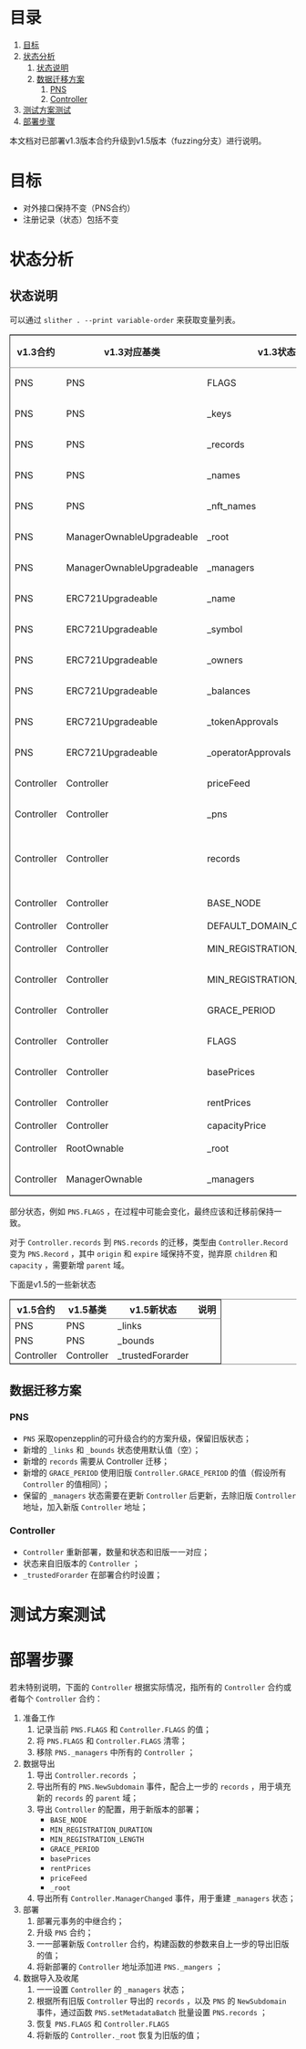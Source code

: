 
# &#30446;&#24405;

1.  [目标](#org284c9cd)
2.  [状态分析](#org8c20a73)
    1.  [状态说明](#org2931ffa)
    2.  [数据迁移方案](#orgce97847)
        1.  [PNS](#orgcc7b054)
        2.  [Controller](#org3301c36)
3.  [测试方案测试](#org6530f68)
4.  [部署步骤](#org49bb076)

本文档对已部署v1.3版本合约升级到v1.5版本（fuzzing分支）进行说明。


<a id="org284c9cd"></a>

# 目标

-   对外接口保持不变（PNS合约）
-   注册记录（状态）包括不变


<a id="org8c20a73"></a>

# 状态分析


<a id="org2931ffa"></a>

## 状态说明

可以通过 `slither . --print variable-order` 来获取变量列表。

<table border="2" cellspacing="0" cellpadding="6" rules="groups" frame="hsides">


<colgroup>
<col  class="org-left" />

<col  class="org-left" />

<col  class="org-left" />

<col  class="org-left" />

<col  class="org-left" />

<col  class="org-left" />

<col  class="org-left" />
</colgroup>
<thead>
<tr>
<th scope="col" class="org-left">v1.3合约</th>
<th scope="col" class="org-left">v1.3对应基类</th>
<th scope="col" class="org-left">v1.3状态</th>
<th scope="col" class="org-left">v1.5合约</th>
<th scope="col" class="org-left">v1.5对应基类</th>
<th scope="col" class="org-left">v1.5状态</th>
<th scope="col" class="org-left">关系</th>
</tr>
</thead>

<tbody>
<tr>
<td class="org-left">PNS</td>
<td class="org-left">PNS</td>
<td class="org-left">FLAGS</td>
<td class="org-left">PNS</td>
<td class="org-left">PNS</td>
<td class="org-left">FLAGS</td>
<td class="org-left">等价</td>
</tr>


<tr>
<td class="org-left">PNS</td>
<td class="org-left">PNS</td>
<td class="org-left">_keys</td>
<td class="org-left">PNS</td>
<td class="org-left">PNS</td>
<td class="org-left">_keys</td>
<td class="org-left">等价</td>
</tr>


<tr>
<td class="org-left">PNS</td>
<td class="org-left">PNS</td>
<td class="org-left">_records</td>
<td class="org-left">PNS</td>
<td class="org-left">PNS</td>
<td class="org-left">_records</td>
<td class="org-left">等价</td>
</tr>


<tr>
<td class="org-left">PNS</td>
<td class="org-left">PNS</td>
<td class="org-left">_names</td>
<td class="org-left">PNS</td>
<td class="org-left">PNS</td>
<td class="org-left">_names</td>
<td class="org-left">等价</td>
</tr>


<tr>
<td class="org-left">PNS</td>
<td class="org-left">PNS</td>
<td class="org-left">_nft_names</td>
<td class="org-left">PNS</td>
<td class="org-left">PNS</td>
<td class="org-left">_nft_names</td>
<td class="org-left">等价</td>
</tr>


<tr>
<td class="org-left">PNS</td>
<td class="org-left">ManagerOwnableUpgradeable</td>
<td class="org-left">_root</td>
<td class="org-left">PNS</td>
<td class="org-left">ManagerOwnableUpgradeable</td>
<td class="org-left">_root</td>
<td class="org-left">等价</td>
</tr>


<tr>
<td class="org-left">PNS</td>
<td class="org-left">ManagerOwnableUpgradeable</td>
<td class="org-left">_managers</td>
<td class="org-left">PNS</td>
<td class="org-left">ManagerOwnableUpgradeable</td>
<td class="org-left">_managers</td>
<td class="org-left">等价</td>
</tr>


<tr>
<td class="org-left">PNS</td>
<td class="org-left">ERC721Upgradeable</td>
<td class="org-left">_name</td>
<td class="org-left">PNS</td>
<td class="org-left">ERC721Upgradeable</td>
<td class="org-left">_name</td>
<td class="org-left">等价</td>
</tr>


<tr>
<td class="org-left">PNS</td>
<td class="org-left">ERC721Upgradeable</td>
<td class="org-left">_symbol</td>
<td class="org-left">PNS</td>
<td class="org-left">ERC721Upgradeable</td>
<td class="org-left">_symbol</td>
<td class="org-left">等价</td>
</tr>


<tr>
<td class="org-left">PNS</td>
<td class="org-left">ERC721Upgradeable</td>
<td class="org-left">_owners</td>
<td class="org-left">PNS</td>
<td class="org-left">ERC721Upgradeable</td>
<td class="org-left">_owners</td>
<td class="org-left">等价</td>
</tr>


<tr>
<td class="org-left">PNS</td>
<td class="org-left">ERC721Upgradeable</td>
<td class="org-left">_balances</td>
<td class="org-left">PNS</td>
<td class="org-left">ERC721Upgradeable</td>
<td class="org-left">_balances</td>
<td class="org-left">等价</td>
</tr>


<tr>
<td class="org-left">PNS</td>
<td class="org-left">ERC721Upgradeable</td>
<td class="org-left">_tokenApprovals</td>
<td class="org-left">PNS</td>
<td class="org-left">ERC721Upgradeable</td>
<td class="org-left">_tokenApprovals</td>
<td class="org-left">等价</td>
</tr>


<tr>
<td class="org-left">PNS</td>
<td class="org-left">ERC721Upgradeable</td>
<td class="org-left">_operatorApprovals</td>
<td class="org-left">PNS</td>
<td class="org-left">ERC721Upgradeable</td>
<td class="org-left">_operatorApprovals</td>
<td class="org-left">等价</td>
</tr>


<tr>
<td class="org-left">Controller</td>
<td class="org-left">Controller</td>
<td class="org-left">priceFeed</td>
<td class="org-left">Controller</td>
<td class="org-left">Controller</td>
<td class="org-left">priceFeed</td>
<td class="org-left">等价</td>
</tr>


<tr>
<td class="org-left">Controller</td>
<td class="org-left">Controller</td>
<td class="org-left">_pns</td>
<td class="org-left">Controller</td>
<td class="org-left">Controller</td>
<td class="org-left">_pns</td>
<td class="org-left">等价</td>
</tr>


<tr>
<td class="org-left">Controller</td>
<td class="org-left">Controller</td>
<td class="org-left">records</td>
<td class="org-left">PNS</td>
<td class="org-left">PNS</td>
<td class="org-left">records</td>
<td class="org-left">需要转换</td>
</tr>


<tr>
<td class="org-left">Controller</td>
<td class="org-left">Controller</td>
<td class="org-left">BASE_NODE</td>
<td class="org-left">Controller</td>
<td class="org-left">Controller</td>
<td class="org-left">BASE_NODE</td>
<td class="org-left">等价</td>
</tr>


<tr>
<td class="org-left">Controller</td>
<td class="org-left">Controller</td>
<td class="org-left">DEFAULT_DOMAIN_CAPACITY</td>
<td class="org-left">-</td>
<td class="org-left">-</td>
<td class="org-left">-</td>
<td class="org-left">-</td>
</tr>


<tr>
<td class="org-left">Controller</td>
<td class="org-left">Controller</td>
<td class="org-left">MIN_REGISTRATION_DURATION</td>
<td class="org-left">Controller</td>
<td class="org-left">Controller</td>
<td class="org-left">MIN_REGISTRATION_DURATION</td>
<td class="org-left">等价</td>
</tr>


<tr>
<td class="org-left">Controller</td>
<td class="org-left">Controller</td>
<td class="org-left">MIN_REGISTRATION_LENGTH</td>
<td class="org-left">Controller</td>
<td class="org-left">Controller</td>
<td class="org-left">MIN_REGISTRATION_LENGTH</td>
<td class="org-left">等价</td>
</tr>


<tr>
<td class="org-left">Controller</td>
<td class="org-left">Controller</td>
<td class="org-left">GRACE_PERIOD</td>
<td class="org-left">PNS</td>
<td class="org-left">PNS</td>
<td class="org-left">GRACE_PERIOD</td>
<td class="org-left">等价</td>
</tr>


<tr>
<td class="org-left">Controller</td>
<td class="org-left">Controller</td>
<td class="org-left">FLAGS</td>
<td class="org-left">Controller</td>
<td class="org-left">Controller</td>
<td class="org-left">FLAGS</td>
<td class="org-left">等价</td>
</tr>


<tr>
<td class="org-left">Controller</td>
<td class="org-left">Controller</td>
<td class="org-left">basePrices</td>
<td class="org-left">Controller</td>
<td class="org-left">Controller</td>
<td class="org-left">basePrices</td>
<td class="org-left">等价</td>
</tr>


<tr>
<td class="org-left">Controller</td>
<td class="org-left">Controller</td>
<td class="org-left">rentPrices</td>
<td class="org-left">Controller</td>
<td class="org-left">Controller</td>
<td class="org-left">rentPrices</td>
<td class="org-left">等价</td>
</tr>


<tr>
<td class="org-left">Controller</td>
<td class="org-left">Controller</td>
<td class="org-left">capacityPrice</td>
<td class="org-left">-</td>
<td class="org-left">-</td>
<td class="org-left">-</td>
<td class="org-left">-</td>
</tr>


<tr>
<td class="org-left">Controller</td>
<td class="org-left">RootOwnable</td>
<td class="org-left">_root</td>
<td class="org-left">Controller</td>
<td class="org-left">RootOwnable</td>
<td class="org-left">_root</td>
<td class="org-left">等价</td>
</tr>


<tr>
<td class="org-left">Controller</td>
<td class="org-left">ManagerOwnable</td>
<td class="org-left">_managers</td>
<td class="org-left">Controller</td>
<td class="org-left">ManagerOwnable</td>
<td class="org-left">_managers</td>
<td class="org-left">等价</td>
</tr>
</tbody>
</table>

部分状态，例如 `PNS.FLAGS` ，在过程中可能会变化，最终应该和迁移前保持一致。

对于 `Controller.records` 到 `PNS.records` 的迁移，类型由 `Controller.Record` 变为 `PNS.Record` ，其中 `origin` 和 `expire` 域保持不变，抛弃原 `children` 和 `capacity` ，需要新增 `parent` 域。

下面是v1.5的一些新状态

<table border="2" cellspacing="0" cellpadding="6" rules="groups" frame="hsides">


<colgroup>
<col  class="org-left" />

<col  class="org-left" />

<col  class="org-left" />

<col  class="org-left" />
</colgroup>
<thead>
<tr>
<th scope="col" class="org-left">v1.5合约</th>
<th scope="col" class="org-left">v1.5基类</th>
<th scope="col" class="org-left">v1.5新状态</th>
<th scope="col" class="org-left">说明</th>
</tr>
</thead>

<tbody>
<tr>
<td class="org-left">PNS</td>
<td class="org-left">PNS</td>
<td class="org-left">_links</td>
<td class="org-left">&#xa0;</td>
</tr>


<tr>
<td class="org-left">PNS</td>
<td class="org-left">PNS</td>
<td class="org-left">_bounds</td>
<td class="org-left">&#xa0;</td>
</tr>


<tr>
<td class="org-left">Controller</td>
<td class="org-left">Controller</td>
<td class="org-left">_trustedForarder</td>
<td class="org-left">&#xa0;</td>
</tr>
</tbody>
</table>


<a id="orgce97847"></a>

## 数据迁移方案


<a id="orgcc7b054"></a>

### PNS

-   `PNS` 采取openzepplin的可升级合约的方案升级，保留旧版状态；
-   新增的 `_links` 和 `_bounds` 状态使用默认值（空）；
-   新增的 `records` 需要从 Controller 迁移；
-   新增的 `GRACE_PERIOD` 使用旧版 `Controller.GRACE_PERIOD` 的值（假设所有 `Controller` 的值相同）；
-   保留的 `_managers` 状态需要在更新 `Controller` 后更新，去除旧版 `Controller` 地址，加入新版 `Controller` 地址；


<a id="org3301c36"></a>

### Controller

-   `Controller` 重新部署，数量和状态和旧版一一对应；
-   状态来自旧版本的 `Controller` ；
-   `_trustedForarder` 在部署合约时设置；


<a id="org6530f68"></a>

# 测试方案测试


<a id="org49bb076"></a>

# 部署步骤

若未特别说明，下面的 `Controller` 根据实际情况，指所有的 `Controller` 合约或者每个 `Controller` 合约：

1.  准备工作
    1.  记录当前 `PNS.FLAGS` 和 `Controller.FLAGS` 的值；
    2.  将 `PNS.FLAGS` 和 `Controller.FLAGS` 清零；
    3.  移除 `PNS._managers` 中所有的 `Controller` ；
2.  数据导出
    1.  导出 `Controller.records` ；
    2.  导出所有的 `PNS.NewSubdomain` 事件，配合上一步的 `records` ，用于填充新的 `records` 的 `parent` 域；
    3.  导出 `Controller` 的配置，用于新版本的部署；
        -   `BASE_NODE`
        -   `MIN_REGISTRATION_DURATION`
        -   `MIN_REGISTRATION_LENGTH`
        -   `GRACE_PERIOD`
        -   `basePrices`
        -   `rentPrices`
        -   `priceFeed`
        -   `_root`
    4.  导出所有 `Controller.ManagerChanged` 事件，用于重建 `_managers` 状态；
3.  部署
    1.  部署元事务的中继合约；
    2.  升级 `PNS` 合约；
    3.  一一部署新版 `Controller` 合约，构建函数的参数来自上一步的导出旧版的值；
    4.  将新部署的 `Controller` 地址添加进 `PNS._mangers` ；
4.  数据导入及收尾
    1.  一一设置 `Controller` 的 `_managers` 状态；
    2.  根据所有旧版 `Controller` 导出的 `records` ，以及 `PNS` 的 `NewSubdomain` 事件，通过函数 `PNS.setMetadataBatch` 批量设置 `PNS.records` ；
    3.  恢复 `PNS.FLAGS` 和 `Controller.FLAGS`
    4.  将新版的 `Controller._root` 恢复为旧版的值；

